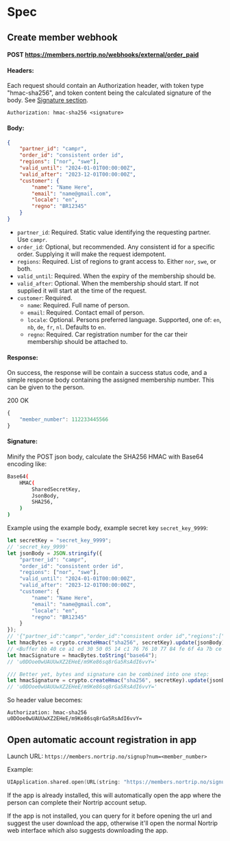 

# Spec

## Create member webhook

#### POST https://members.nortrip.no/webhooks/external/order_paid

#### Headers:
Each request should contain an Authorization header,
with token type "hmac-sha256", and token content being
the calculated signature of the body.
See [Signature section](#signature).

```
Authorization: hmac-sha256 <signature>
```

#### Body:
```json
{
    "partner_id": "campr",
    "order_id": "consistent order id",
    "regions": ["nor", "swe"],
    "valid_until": "2024-01-01T00:00:00Z",
    "valid_after": "2023-12-01T00:00:00Z",
    "customer": {
        "name": "Name Here",
        "email": "name@gmail.com",
        "locale": "en",
        "regno": "BR12345"
    }
}
```

- `partner_id`: Required. Static value identifying the requesting partner. Use `campr`.
- `order_id`: Optional, but recommended. Any consistent id for a specific order. Supplying it will make the request idempotent.
- `regions`: Required. List of regions to grant access to. Either `nor`, `swe`, or both.
- `valid_until`: Required. When the expiry of the membership should be.
- `valid_after`: Optional. When the membership should start. If not supplied it will start at the time of the request.
- `customer`: Required.
    - `name`: Required. Full name of person.
    - `email`: Required. Contact email of person.
    - `locale`: Optional. Persons preferred language. Supported, one of: `en`, `nb`, `de`, `fr`, `nl`. Defaults to `en`.
    - `regno`: Required. Car registration number for the car their membership should be attached to.

#### Response:
On success, the response will be contain a success status code, and a simple response body containing the assigned membership number. This can be given to the person.

200 OK
```js
{
    "member_number": 112233445566
}
```

#### Signature:
Minify the POST json body, calculate the SHA256 HMAC with Base64 encoding like:
```bash
Base64(
    HMAC(
        SharedSecretKey,
        JsonBody,
        SHA256,
    )
)
```

Example using the example body, example secret key `secret_key_9999`:

```js
let secretKey = "secret_key_9999";
// 'secret_key_9999'
let jsonBody = JSON.stringify({
    "partner_id": "campr",
    "order_id": "consistent order id",
    "regions": ["nor", "swe"],
    "valid_until": "2024-01-01T00:00:00Z",
    "valid_after": "2023-12-01T00:00:00Z",
    "customer": {
        "name": "Name Here",
        "email": "name@gmail.com",
        "locale": "en",
        "regno": "BR12345"
    }
});
// '{"partner_id":"campr","order_id":"consistent order id","regions":["nor","swe"],"valid_until":"2024-01-01T00:00:00Z","valid_after":"2023-12-01T00:00:00Z","customer":{"name":"Name Here","email":"name@gmail.com","locale":"en","regno":"BR12345"}}'
let hmacBytes = crypto.createHmac("sha256", secretKey).update(jsonBody).digest();
// <Buffer bb 40 ce a1 ed 30 50 05 14 c1 76 76 10 77 84 fe 6f 4a 7b ce ac ab ca c6 6b 94 6c 01 d2 3a be f6>
let hmacSignature = hmacBytes.toString("base64");
// 'u0DOoe0wUAUUwXZ2EHeE/m9Ke86sq8rGa5RsAdI6vvY='

/// Better yet, bytes and signature can be combined into one step:
let hmacSignature = crypto.createHmac("sha256", secretKey).update(jsonBody).digest("base64");
// 'u0DOoe0wUAUUwXZ2EHeE/m9Ke86sq8rGa5RsAdI6vvY='
```

So header value becomes:

```
Authorization: hmac-sha256 u0DOoe0wUAUUwXZ2EHeE/m9Ke86sq8rGa5RsAdI6vvY=
```

## Open automatic account registration in app

Launch URL: `https://members.nortrip.no/signup?num=<member_number>`

Example:
```swift
UIApplication.shared.open(URL(string: "https://members.nortrip.no/signup?num=112233445566")!)
```

If the app is already installed, this will automatically open the app where
the person can complete their Nortrip account setup.

If the app is not installed, you can query for it before opening the url and
suggest the user download the app, otherwise it'll open the normal Nortrip web interface
which also suggests downloading the app.

